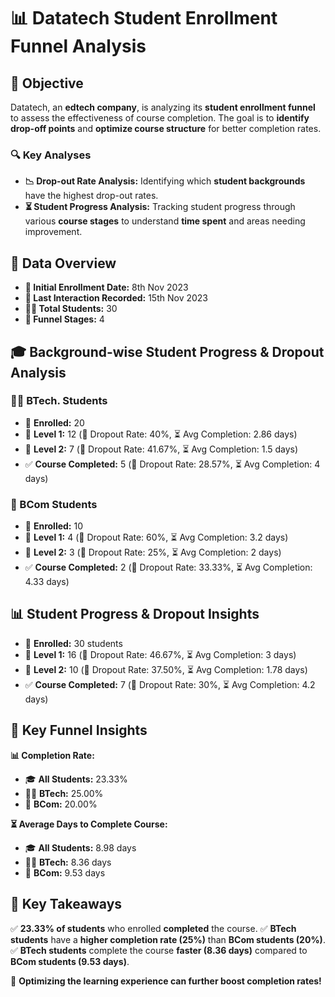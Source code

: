 # 📊 Datatech Student Enrollment Funnel Analysis

## 🎯 Objective
Datatech, an **edtech company**, is analyzing its **student enrollment funnel** to assess the effectiveness of course completion. The goal is to **identify drop-off points** and **optimize course structure** for better completion rates.

### 🔍 Key Analyses
- **📉 Drop-out Rate Analysis:** Identifying which **student backgrounds** have the highest drop-out rates.
- **⏳ Student Progress Analysis:** Tracking student progress through various **course stages** to understand **time spent** and areas needing improvement.

## 📑 Data Overview
- **📅 Initial Enrollment Date:** 8th Nov 2023
- **📅 Last Interaction Recorded:** 15th Nov 2023
- **👨‍🎓 Total Students:** 30
- **📍 Funnel Stages:** 4

## 🎓 Background-wise Student Progress & Dropout Analysis
### 👨‍💻 BTech. Students 
- 📝 **Enrolled:** 20
- 📌 **Level 1:** 12 (🔻 Dropout Rate: 40%, ⏳ Avg Completion: 2.86 days)
- 📌 **Level 2:** 7 (🔻 Dropout Rate: 41.67%, ⏳ Avg Completion: 1.5 days)
- ✅ **Course Completed:** 5 (🔻 Dropout Rate: 28.57%, ⏳ Avg Completion: 4 days)

### 🏦 BCom Students
- 📝 **Enrolled:** 10
- 📌 **Level 1:** 4 (🔻 Dropout Rate: 60%, ⏳ Avg Completion: 3.2 days)
- 📌 **Level 2:** 3 (🔻 Dropout Rate: 25%, ⏳ Avg Completion: 2 days)
- ✅ **Course Completed:** 2 (🔻 Dropout Rate: 33.33%, ⏳ Avg Completion: 4.33 days)

## 📊 Student Progress & Dropout Insights
- 📝 **Enrolled:** 30 students
- 📌 **Level 1:** 16 (🔻 Dropout Rate: 46.67%, ⏳ Avg Completion: 3 days)
- 📌 **Level 2:** 10 (🔻 Dropout Rate: 37.50%, ⏳ Avg Completion: 1.78 days)
- ✅ **Course Completed:** 7 (🔻 Dropout Rate: 30%, ⏳ Avg Completion: 4.2 days)

## 🔎 Key Funnel Insights
**📊 Completion Rate:**
- 🎓 **All Students:** 23.33%
- 👨‍💻 **BTech:** 25.00%
- 🏦 **BCom:** 20.00%

**⏳ Average Days to Complete Course:**
- 🎓 **All Students:** 8.98 days
- 👨‍💻 **BTech:** 8.36 days
- 🏦 **BCom:** 9.53 days

## 📢 Key Takeaways
✅ **23.33% of students** who enrolled **completed** the course.
✅ **BTech students** have a **higher completion rate (25%)** than **BCom students (20%)**.
✅ **BTech students** complete the course **faster (8.36 days)** compared to **BCom students (9.53 days)**.

🚀 **Optimizing the learning experience can further boost completion rates!**
